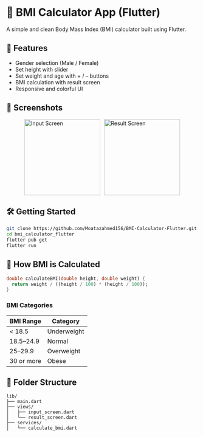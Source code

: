 # 🧮 BMI Calculator App (Flutter)

A simple and clean Body Mass Index (BMI) calculator built using Flutter.

## 🚀 Features

- Gender selection (Male / Female)
- Set height with slider
- Set weight and age with + / – buttons
- BMI calculation with result screen
- Responsive and colorful UI

## 📱 Screenshots

<div style="display: flex; gap: 10px; justify-content: center;">
  <img src="https://github.com/user-attachments/assets/e98628ca-b1ff-41e2-b4a6-3828b808158d" alt="Input Screen" width="200"/>
  <img src="https://github.com/user-attachments/assets/62b9faa9-bbf2-4170-9e50-f5b84bdbbb2b" alt="Result Screen" width="200"/>
</div>

## 🛠️ Getting Started

```bash
git clone https://github.com/Moatazahmed156/BMI-Calculator-Flutter.git
cd bmi_calculator_flutter
flutter pub get
flutter run
```

## 🧮 How BMI is Calculated

```dart
double calculateBMI(double height, double weight) {
  return weight / ((height / 100) * (height / 100));
}
```

### BMI Categories

| BMI Range  | Category      |
|------------|---------------|
| < 18.5     | Underweight   |
| 18.5–24.9  | Normal        |
| 25–29.9    | Overweight    |
| 30 or more | Obese         |

## 📂 Folder Structure

```
lib/
├── main.dart
├── views/
│   ├── input_screen.dart
│   └── result_screen.dart
├── services/
│   └── calculate_bmi.dart
```
